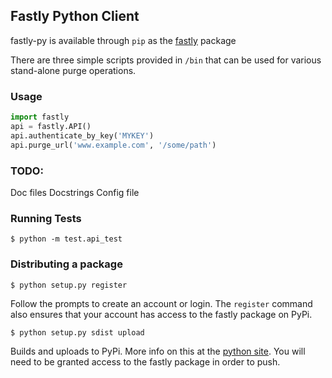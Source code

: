 ## Fastly Python Client

fastly-py is available through `pip` as the [fastly](https://pypi.python.org/pypi/fastly) package

There are three simple scripts provided in `/bin` that can be used for various stand-alone purge operations.

### Usage

```python
import fastly
api = fastly.API()
api.authenticate_by_key('MYKEY')
api.purge_url('www.example.com', '/some/path')
```

### TODO:

Doc files
Docstrings
Config file

### Running Tests

```
$ python -m test.api_test
```

### Distributing a package

```
$ python setup.py register
```

Follow the prompts to create an account or login. The `register` command also ensures that your account has access to the fastly package on PyPi.

```
$ python setup.py sdist upload
```

Builds and uploads to PyPi. More info on this at the [python site](https://docs.python.org/2/distutils/packageindex.html).
You will need to be granted access to the fastly package in order to push.
